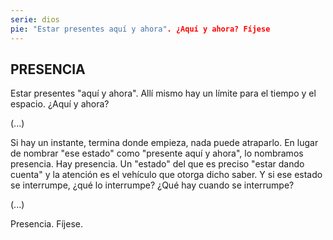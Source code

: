 ```yaml
---
serie: dios
pie: "Estar presentes aquí y ahora". ¿Aquí y ahora? Fíjese
---
```


## PRESENCIA

Estar presentes "aquí y ahora".
Allí mismo hay un límite para el tiempo y el espacio.
¿Aquí y ahora?

(...)

Si hay un instante, termina donde empieza, nada puede atraparlo.
En lugar de nombrar "ese estado" como "presente aquí y ahora", lo nombramos presencia.
Hay presencia.
Un "estado" del que es preciso "estar dando cuenta" y la atención es el vehículo que otorga dicho saber.
Y si ese estado se interrumpe, ¿qué lo interrumpe? ¿Qué hay cuando se interrumpe?

(...)

Presencia. Fíjese.
